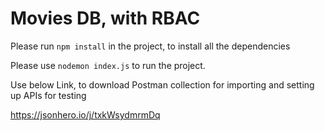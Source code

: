 # Movies DB, with RBAC

Please run `npm install` in the project, to install all the dependencies

Please use `nodemon index.js` to run the project.

Use below Link, to download Postman collection for importing and setting up APIs for testing

https://jsonhero.io/j/txkWsydmrmDq